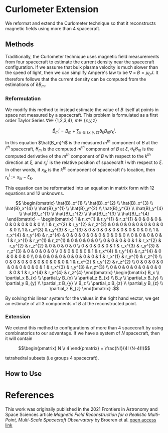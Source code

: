 # Curlometer Extension
We reformat and extend the Curlometer technique so that it reconstructs magnetic fields using more than 4 spacecraft.

## Methods
Traditionally, the Curlometer technique uses magnetic field measurements from four spacecraft to estimate the current density near the spacecraft configuration. If we assume that bulk plasma velocity is much slower than the speed of light, then we can simplify Ampere's law to be $\nabla \times B = \mu_0 J$. It therefore follows that the current density can be computed from the estimations of $\partial B_m$.

### Reformulation
We modify this method to instead estimate the value of $B$ itself at points in space not measured by a spacecraft. This problem is formulated as a first order Taylor Series $\forall i \in$ {1,2,3,4}, $m \in$ {*x,y,z*}

```math
\hat{B}_m^i=B_m+\sum_{k \in \{x,y,z\}} \partial_k B_{m} r_{k}^{i}.
```

In this equation $\hat{B_m}^i$ is the measured $m^{th}$ component of $B$ at the $i^{th}$ spacecraft, $B_m$ is the computed $m^{th}$ component of $B$ at $\xi$, $\partial_k B_{m}$ is the computed derivative of the $m^{th}$ component of $B$ with respect to the $k^{th}$ direction at $\xi$, and $r_k^{i}$ is the relative position of spacecraft $i$ with respect to $\xi$. In other words, if $x_{ik}$ is the $k^{th}$ component of spacecraft $i$'s location, then $r_k^{i} := x_{ik} - \xi_k$.

This equation can be reformatted into an equation in matrix form with 12 equations and 12 unknowns.

```math
 \begin{bmatrix} \hat{B}_x^{1} \\ \hat{B}_x^{2} \\ \hat{B}_x^{3} \\ \hat{B}_x^{4} \\ \hat{B}_y^{1} \\ \hat{B}_y^{2} \\ \hat{B}_y^{3} \\ \hat{B}_y^{4} \\ \hat{B}_z^{1} \\ \hat{B}_z^{2} \\ \hat{B}_z^{3} \\ \hat{B}_z^{4}  \end{bmatrix}  
=
\begin{bmatrix}
1 & r_x^{1} & r_y^{1} & r_z^{1} & 0 & 0 & 0 & 0 & 0 & 0 & 0 & 0 \\
1 & r_x^{2} & r_y^{2} & r_z^{2} & 0 & 0 & 0 & 0 & 0 & 0 & 0 & 0 \\
1 & r_x^{3} & r_y^{3} & r_z^{3} & 0 & 0 & 0 & 0 & 0 & 0 & 0 & 0 \\
1 & r_x^{4} & r_y^{4} & r_z^{4} & 0 & 0 & 0 & 0 & 0 & 0 & 0 & 0 \\
0 & 0 & 0 & 0 & 1 & r_x^{1} & r_y^{1} & r_z^{1} & 0 & 0 & 0 & 0 \\
0 & 0 & 0 & 0 & 1 & r_x^{2} & r_y^{2} & r_z^{2} & 0 & 0 & 0 & 0 \\
0 & 0 & 0 & 0 & 1 & r_x^{3} & r_y^{3} & r_z^{3} & 0 & 0 & 0 & 0 \\
0 & 0 & 0 & 0 & 1 & r_x^{4} & r_y^{4} & r_z^{4} & 0 & 0 & 0 & 0 \\
0 & 0 & 0 & 0 & 0 & 0 & 0 & 0 & 1 & r_x^{1} & r_y^{1} & r_z^{1} \\
0 & 0 & 0 & 0 & 0 & 0 & 0 & 0 & 1 & r_x^{2} & r_y^{2} & r_z^{2} \\
0 & 0 & 0 & 0 & 0 & 0 & 0 & 0 & 1 & r_x^{3} & r_y^{3} & r_z^{3} \\
0 & 0 & 0 & 0 & 0 & 0 & 0 & 0 & 1 & r_x^{4} & r_y^{4} & r_z^{4}
\end{bmatrix}
\begin{bmatrix} B_x \\ \partial_x B_{x} \\ \partial_y B_{x} \\ \partial_z B_{x} \\ B_y \\ \partial_x B_{y} \\ \partial_y B_{y} \\ \partial_z B_{y} \\ B_z \\ \partial_x B_{z} \\ \partial_y B_{z} \\ \partial_z B_{z}  \end{bmatrix} .
```
By solving this linear system for the values in the right hand vector, we get an estimate of all 3 components of $B$ at the reconstructed point.

### Extension
We extend this method to configurations of more than 4 spacecraft by using combinatorics to our advantage. If we have a system of $N$ spacecraft, then it will contain 
```math
\begin{pmatrix} N \\ 4 \end{pmatrix} = \frac{N!}{4! (N-4)!}
```
tetrahedral subsets (i.e groups 4 spacecraft).


## How to Use


# References
This work was originally published in the 2021 Frontiers in Astronomy and Space Sciences article *Magnetic Field Reconstruction for a Realistic Multi-Point, Multi-Scale Spacecraft Observatory* by Broeren et al.
[open access link](https://doi.org/10.3389/fspas.2021.727076)

